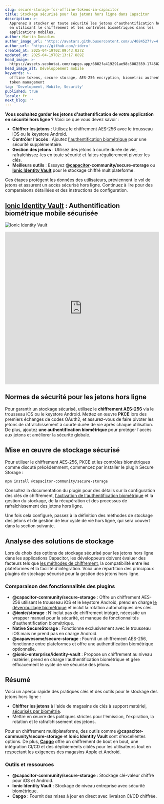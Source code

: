 ```yaml
---
slug: secure-storage-for-offline-tokens-in-capacitor
title: Stockage sécurisé pour les jetons hors ligne dans Capacitor
description: >-
  Apprenez à stocker en toute sécurité les jetons d'authentification hors ligne
  en utilisant le chiffrement et les contrôles biométriques dans les
  applications mobiles.
author: Martin Donadieu
author_image_url: 'https://avatars.githubusercontent.com/u/4084527?v=4'
author_url: 'https://github.com/riderx'
created_at: 2025-04-19T02:09:43.027Z
updated_at: 2025-04-19T02:13:17.889Z
head_image: >-
  https://assets.seobotai.com/capgo.app/6802fa419291ae98c5002559-1745028797889.jpg
head_image_alt: Développement mobile
keywords: >-
  offline tokens, secure storage, AES-256 encryption, biometric authentication,
  token management
tag: 'Development, Mobile, Security'
published: true
locale: fr
next_blog: ''
---
```

**Vous souhaitez garder les jetons d'authentification de votre application en sécurité hors ligne ?** Voici ce que vous devez savoir :

-   **Chiffrer les jetons** : Utilisez le chiffrement AES-256 avec le trousseau iOS ou le keystore Android.
-   **Contrôler l'accès** : Ajoutez [l'authentification biométrique](https://capgo.app/plugins/capacitor-native-biometric/) pour une sécurité supplémentaire.
-   **Gestion des jetons** : Utilisez des jetons à courte durée de vie, rafraîchissez-les en toute sécurité et faites régulièrement pivoter les clés.
-   **Meilleurs outils** : Essayez **@[capacitor](https://capacitorjs.com/)\-community/secure-storage** ou **[Ionic Identity Vault](https://ionic.io/docs/identity-vault/)** pour le stockage chiffré multiplateforme.

Ces étapes protègent les données des utilisateurs, préviennent le vol de jetons et assurent un accès sécurisé hors ligne. Continuez à lire pour des comparaisons détaillées et des instructions de configuration.

## [Ionic Identity Vault](https://ionic.io/docs/identity-vault/) : Authentification biométrique mobile sécurisée

![Ionic Identity Vault](https://assets.seobotai.com/capgo.app/6802fa419291ae98c5002559/e2484017084695edeec1f98ae40b009b.jpg)

<iframe src="https://www.youtube.com/embed/DsXx7oEcOS0" title="YouTube video player" frameborder="0" allow="accelerometer; autoplay; clipboard-write; encrypted-media; gyroscope; picture-in-picture; web-share" referrerpolicy="strict-origin-when-cross-origin" style="width: 100%; height: 500px;" allowfullscreen></iframe>

## Normes de sécurité pour les jetons hors ligne

Pour garantir un stockage sécurisé, utilisez le **chiffrement AES-256** via le trousseau iOS ou le keystore Android. Mettez en œuvre **PKCE** lors des premiers échanges de codes OAuth2, et assurez-vous de faire pivoter les jetons de rafraîchissement à courte durée de vie après chaque utilisation. De plus, ajoutez **une authentification biométrique** pour protéger l'accès aux jetons et améliorer la sécurité globale.

## Mise en œuvre de stockage sécurisé

Pour utiliser le chiffrement AES‑256, PKCE et les contrôles biométriques comme discuté précédemment, commencez par installer le plugin Secure Storage :

```bash
npm install @capacitor-community/secure-storage
```

Consultez la documentation du plugin pour des détails sur la configuration des clés de chiffrement, [l'activation de l'authentification biométrique](https://capgo.app/plugins/capacitor-native-biometric/) et la gestion du stockage, de la récupération et des processus de rafraîchissement des jetons hors ligne.

Une fois cela configuré, passez à la définition des méthodes de stockage des jetons et de gestion de leur cycle de vie hors ligne, qui sera couvert dans la section suivante.

## Analyse des solutions de stockage

Lors du choix des options de stockage sécurisé pour les jetons hors ligne dans les applications Capacitor, les développeurs doivent évaluer des facteurs tels que [les méthodes de chiffrement](https://capgo.app/docs/cli/migrations/encryption/), la compatibilité entre les plateformes et la facilité d'intégration. Voici une répartition des principaux plugins de stockage sécurisé pour la gestion des jetons hors ligne.

### Comparaison des fonctionnalités des plugins

-   **@capacitor-community/secure-storage** : Offre un chiffrement AES-256 utilisant le trousseau iOS et le keystore Android, prend en charge [le déverrouillage biométrique](https://capgo.app/plugins/capacitor-native-biometric/) et inclut la rotation automatiques des clés.
-   **@ionic/storage** : N'inclut pas de chiffrement intégré, nécessite un wrapper manuel pour la sécurité, et manque de fonctionnalités d'authentification biométrique.
-   **Native SecureStorage** : Fonctionne exclusivement avec le trousseau iOS mais ne prend pas en charge Android.
-   **@capawesome/secure-storage** : Fournit un chiffrement AES-256, fonctionne entre plateformes et offre une authentification biométrique optionnelle.
-   **@ionic-enterprise/identity-vault** : Propose un chiffrement au niveau matériel, prend en charge l'authentification biométrique et gère efficacement le cycle de vie sécurisé des jetons.

## Résumé

Voici un aperçu rapide des pratiques clés et des outils pour le stockage des jetons hors ligne :

-   **Chiffrer les jetons** à l'aide de magasins de clés à support matériel, [sécurisés par biométrie](https://capgo.app/plugins/capacitor-native-biometric/).
-   Mettre en œuvre des politiques strictes pour l'émission, l'expiration, la rotation et le rafraîchissement des jetons.

Pour un chiffrement multiplateforme, des outils comme **@capacitor-community/secure-storage** et **Ionic Identity Vault** sont d'excellentes options. De plus, **[Capgo](https://capgo.app/)** offre un chiffrement de bout en bout, une intégration CI/CD et des déploiements ciblés pour les utilisateurs tout en respectant les exigences des magasins Apple et Android.

### Outils et ressources

-   **@capacitor-community/secure-storage** : Stockage clé-valeur chiffré pour iOS et Android.
-   **Ionic Identity Vault** : Stockage de niveau entreprise avec sécurité biométrique.
-   **Capgo** : Fournit des mises à jour en direct avec livraison CI/CD chiffrée.
